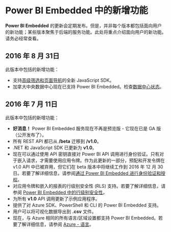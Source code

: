 <properties
   pageTitle="Power BI Embedded 中的新增功能"
   description="获取 Power BI Embedded 中的新增功能的最新信息"
   services="power-bi-embedded"
   documentationCenter=""
   authors="mgblythe"
   manager="mblythe"
   editor=""
   tags=""/>
<tags
   ms.service="power-bi-embedded"
   ms.devlang="NA"
   ms.topic="article"
   ms.tgt_pltfrm="NA"
   ms.workload="powerbi"
   ms.date="07/06/2016"
   ms.author="mblythe"
   wacn.date=""/>  


# Power BI Embedded 中的新增功能

**Power BI Embedded** 的更新会定期发布。但是，并非每个版本都包括面向用户的新功能；某些版本聚焦于后端的服务功能。此处将重点介绍面向用户的新功能。请务必经常查看。

## 2016 年 8 月 31日

此版本中包括的新增功能：

- 支持[高级筛选和页面导航](/documentation/articles/power-bi-embedded-interact-with-reports/)的全新 JavaScript SDK。
- 加拿大中央数据中心现在已支持 Power BI Embedded。检查[数据中心状态](https://azure.microsoft.com/status/)。

## 2016 年 7 月 11日

此版本中包括的新增功能：

-    **好消息！** Power BI Embedded 服务现在不再是预览版 - 它现在已是 GA 版（公开发布了）。
-    所有 REST API 都已从 **/beta** 迁移到 **/v1.0**。
-    .NET 和 JavaScript SDK 已更新为 **v1.0**。
-    现在可以通过使用 API 密钥直接对 Power BI API 调用进行身份验证。只有对于嵌入请求，才需要使用应用令牌。作为此更新的一部分，预配和开发令牌在 v1.0 API 中已被弃用，但它们在 beta 版本中将继续工作到 2016 年 12 月 30 日。若要了解详细信息，请参阅[通过 Power BI Embedded 进行身份验证和授权](/documentation/articles/power-bi-embedded-app-token-flow/)。
-    对应用令牌和嵌入的报表的行级别安全性 (RLS) 支持。若要了解详细信息，请参阅 [Power BI Embedded 中的行级别安全性](/documentation/articles/power-bi-embedded-rls/)。
-    为所有 **v1.0** API 调用更新了示例应用程序。
-    提供了对 Azure SDK、PowerShell 和 CLI 的 Power BI Embedded 支持。
-    用户可以将可视化数据导出到 **.csv** 文件。
-    现在，与 Azure 相同的所有语言/区域设置都支持 Power BI Embedded。若要了解详细信息，请参阅 [Azure - 语言](http://social.technet.microsoft.com/wiki/contents/articles/4234.windows-azure-extent-of-localization.aspx)。

<!---HONumber=Mooncake_1010_2016-->